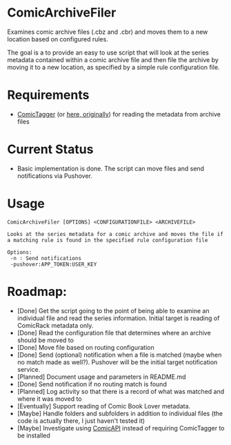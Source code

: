 # ComicArchiveFiler
Examines comic archive files (.cbz and .cbr) and moves them to a new location based on configured rules.

The goal is a to provide an easy to use script that will look at the series metadata contained within a comic archive file and then file the archive by moving it to a new location, as specified by a simple rule configuration file.

# Requirements
- [ComicTagger](https://github.com/tomdelise/comictagger) (or [here, originally](https://code.google.com/p/comictagger/)) for reading the metadata from archive files

# Current Status
- Basic implementation is done. The script can move files and send notifications via Pushover.

# Usage
    ComicArchiveFiler [OPTIONS] <CONFIGURATIONFILE> <ARCHIVEFILE>

    Looks at the series metadata for a comic archive and moves the file if a matching rule is found in the specified rule configuration file

    Options:
     -n : Send notifications
     -pushover:APP_TOKEN:USER_KEY


# Roadmap:
- [Done] Get the script going to the point of being able to examine an individual file and read the series information. Initial target is reading of ComicRack metadata only.
- [Done] Read the configuration file that determines where an archive should be moved to
- [Done] Move file based on routing configuration
- [Done] Send (optional) notification when a file is matched (maybe when no match made as well?). Pushover will be the initial target notification service.
- [Planned] Document usage and parameters in README.md
- [Done] Send notification if no routing match is found
- [Planned] Log activity so that there is a record of what was matched and where it was moved to
- [Eventually] Support reading of Comic Book Lover metadata.
- [Maybe] Handle folders and subfolders in addition to individual files (the code is actually there, I just haven't tested it)
- [Maybe] Investigate using [ComicAPI](https://github.com/davide-romanini/comicapi) instead of requiring ComicTagger to be installed
